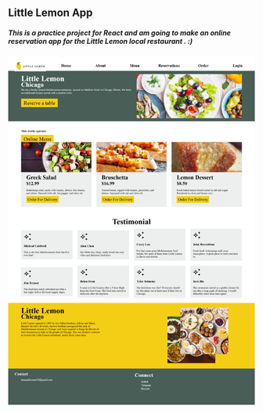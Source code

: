 ## Little Lemon App 

##### This is a practice project for React and am going to make an online reservation app for the Little Lemon local restaurant . :)

![Live Perview](project_overview.png)